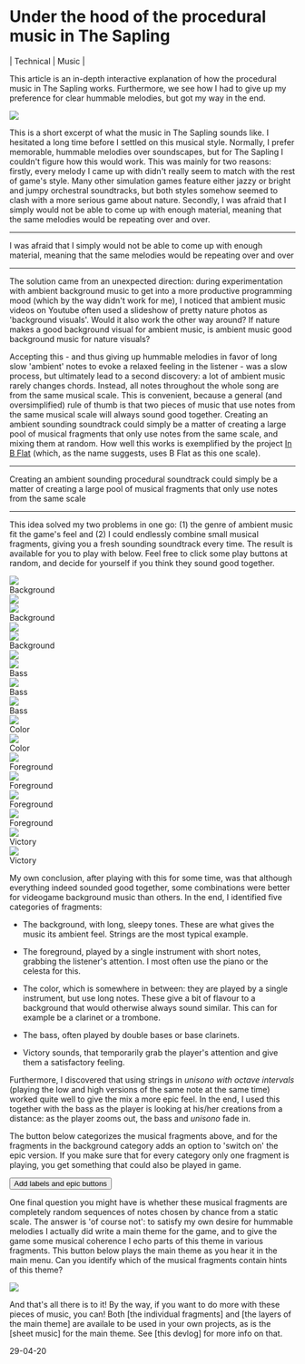 Under the hood of the procedural music in The Sapling
=====================================================

| Technical | Music |

This article is an in-depth interactive explanation of how the procedural music in The Sapling works. Furthermore, we see how I had to give up my preference for clear hummable melodies, but got my way in the end.

<div class="">
	<img class="layerplayer" src="music/quiet.svg" playing='false' audio='music/example.mp3'>
</div>

This is a short excerpt of what the music in The Sapling sounds like. I hesitated a long time before I settled on this musical style. Normally, I prefer memorable, hummable melodies over soundscapes, but for The Sapling I couldn't figure how this would work. This was mainly for two reasons: firstly, every melody I came up with didn't really seem to match with the rest of game's style. Many other simulation games feature either jazzy or bright and jumpy orchestral soundtracks, but both styles somehow seemed to clash with a more serious game about nature. Secondly, I was afraid that I simply would not be able to come up with enough material, meaning that the same melodies would be repeating over and over.

---

I was afraid that I simply would not be able to come up with enough material, meaning that the same melodies would be repeating over and over

---

The solution came from an unexpected direction: during experimentation with ambient background music to get into a more productive programming mood (which by the way didn't work for me), I noticed that ambient music videos on Youtube often used a slideshow of pretty nature photos as 'background visuals'. Would it also work the other way around? If nature makes a good background visual for ambient music, is ambient music good background music for nature visuals? 

Accepting this - and thus giving up hummable melodies in favor of long slow 'ambient' notes to evoke a relaxed feeling in the listener - was a slow process, but ultimately lead to a second discovery: a lot of ambient music rarely changes chords. Instead, all notes throughout the whole song are from the same musical scale. This is convenient, because a general (and oversimplified) rule of thumb is that two pieces of music that use notes from the same musical scale will always sound good together. Creating an ambient sounding soundtrack could simply be a matter of creating a large pool of musical fragments that only use notes from the same scale, and mixing them at random. How well this works is exemplified by the project [In B Flat](http://inbflat.net) (which, as the name suggests, uses B Flat as this one scale).

---

Creating an ambient sounding procedural soundtrack could simply be a matter of creating a large pool of musical fragments that only use notes from the same scale

---

This idea solved my two problems in one go: (1) the genre of ambient music fit the game's feel and (2) I could endlessly combine small musical fragments, giving you a fresh sounding soundtrack every time. The result is available for you to play with below. Feel free to click some play buttons at random, and decide for yourself if you think they sound good together.

<div class="player_group">
<div class="player_container">
	<img class="layerplayer" src="music/quiet.svg" playing='false' audio='music/BG1.mp3' epicLayer="music/EP1.mp3"><div class="player_label">Background</div>
	<img class="layerplayer_extra_layer" src="music/extra_layer_quiet.svg" playing="false" baseLayerName="music/BG1.mp3">
</div>
<div class="player_container">
	<img class="layerplayer" src="music/quiet.svg" playing='false' audio='music/BG2.mp3' epicLayer="music/EP2.mp3"><div class="player_label">Background</div>
	<img class="layerplayer_extra_layer" src="music/extra_layer_quiet.svg" playing="false" baseLayerName="music/BG2.mp3">
</div>
<div class="player_container">
	<img class="layerplayer" src="music/quiet.svg" playing='false' audio='music/BG3.mp3' epicLayer="music/EP3.mp3"><div class="player_label">Background</div>
	<img class="layerplayer_extra_layer" src="music/extra_layer_quiet.svg" playing="false" baseLayerName="music/BG3.mp3">
</div>
<div class="player_container">
	<img class="layerplayer" src="music/quiet.svg" playing='false' audio='music/BS1.mp3'><div class="player_label">Bass</div>
</div>
<div class="player_container">
	<img class="layerplayer" src="music/quiet.svg" playing='false' audio='music/BS2.mp3'><div class="player_label">Bass</div>
</div>
<div class="player_container">
	<img class="layerplayer" src="music/quiet.svg" playing='false' audio='music/BS3.mp3'><div class="player_label">Bass</div>
</div>
<div class="player_container">
	<img class="layerplayer" src="music/quiet.svg" playing='false' audio='music/CL1.mp3'><div class="player_label">Color</div>
</div>
<div class="player_container">
	<img class="layerplayer" src="music/quiet.svg" playing='false' audio='music/CL2.mp3'><div class="player_label">Color</div>
</div>
<div class="player_container">
	<img class="layerplayer" src="music/quiet.svg" playing='false' audio='music/FG1.mp3'><div class="player_label">Foreground</div>
</div>
<div class="player_container">
	<img class="layerplayer" src="music/quiet.svg" playing='false' audio='music/FG2.mp3'><div class="player_label">Foreground</div>
</div>
<div class="player_container">
	<img class="layerplayer" src="music/quiet.svg" playing='false' audio='music/FG3.mp3'><div class="player_label">Foreground</div>
</div>
<div class="player_container">
	<img class="layerplayer" src="music/quiet.svg" playing='false' audio='music/FG4.mp3'><div class="player_label">Foreground</div>
</div>
<div class="player_container">
	<img class="layerplayer" src="music/quiet.svg" playing='false' audio='music/milestone.mp3'><div class="player_label">Victory</div>
</div>
<div class="player_container">
	<img class="layerplayer" src="music/quiet.svg" playing='false' audio='music/scenario.mp3'><div class="player_label">Victory</div>
</div>
</div>

My own conclusion, after playing with this for some time, was that although everything indeed sounded good together, some combinations were better for videogame background music than others. In the end, I identified five categories of fragments:

* The background, with long, sleepy tones. These are what gives the music its ambient feel. Strings are the most typical example.

* The foreground, played by a single instrument with short notes, grabbing the listener's attention. I most often use the piano or the celesta for this.

* The color, which is somewhere in between: they are played by a single instrument, but use long notes. These give a bit of flavour to a background that would otherwise always sound similar. This can for example be a clarinet or a trombone.

* The bass, often played by double bases or base clarinets.

* Victory sounds, that temporarily grab the player's attention and give them a satisfactory feeling. 

Furthermore, I discovered that using strings in *unisono with octave intervals* (playing the low and high versions of the same note at the same time) worked quite well to give the mix a more epic feel. In the end, I used this together with the bass as the player is looking at his/her creations from a distance: as the player zooms out, the bass and *unisono* fade in. 

The button below categorizes the musical fragments above, and for the fragments in the background category adds an option to 'switch on' the epic version. If you make sure that for every category only one fragment is playing, you get something that could also be played in game.

<button id="labels_and_epic_button">Add labels and epic buttons</button>

One final question you might have is whether these musical fragments are completely random sequences of notes chosen by chance from a static scale. The answer is 'of course not': to satisfy my own desire for hummable melodies I actually did write a main theme for the game, and to give the game some musical coherence I echo parts of this theme in various fragments. This button below plays the main theme as you hear it in the main menu. Can you identify which of the musical fragments contain hints of this theme?

<img class="layerplayer" src="music/quiet.svg" playing='false' audio='music/main.mp3'>

And that's all there is to it! By the way, if you want to do more with these pieces of music, you can! Both [the individual fragments] and [the layers of the main theme] are availale to be used in your own projects, as is the [sheet music] for the main theme. See [this devlog] for more info on that.

<script>

	//The general LayerPlayer code
	class LayerPlayer
	{
		constructor(new_layers, playing_by_default)
		{
			this.playing = false;
			this.layers = []

			for (var layer_index in new_layers)
			{
				this.layers.push(new Audio(new_layers[layer_index]));
			}

			this.layers_playing = playing_by_default;
		}

		TogglePlaying()
		{
			if (this.playing)
			{
				for (var layer_index in this.layers)
				{
					this.layers[layer_index].pause();
				}

				this.playing = false;
			}
			else
			{
				for (var layer_index in this.layers)
				{
					this.layers[layer_index].play();

					if (!this.layers_playing[layer_index])
					{
						this.layers[layer_index].volume = 0;
					}
				}

				this.playing = true;
			}

			return this.playing;
		}

		ToggleLayer(index)
		{
			if (this.layers_playing[index])
			{
				this.layers[index].volume = 0;
				this.layers_playing[index] = false;
			}
			else
			{
				this.layers[index].volume = 1;
				this.layers_playing[index] = true;
			}
		}
	}

	//Make the player buttons work
	var player_buttons = document.getElementsByClassName('layerplayer');
	var players = {};

	for (player_index in player_buttons)
	{
		if (player_buttons[player_index] == player_buttons.length) // why can this occur?
		{
			break
		}

		var audioFile = player_buttons[player_index].getAttribute('audio');
		var epicLayer = player_buttons[player_index].getAttribute('epicLayer');

		players[audioFile] = new LayerPlayer([audioFile,epicLayer],[true,false]);

		player_buttons[player_index].addEventListener('click',function() 
		{
			var audioFile = this.getAttribute('audio');
			players[audioFile].TogglePlaying();

			if (this.getAttribute('playing') == 'true')
			{
				this.src = 'music/hovered.svg';
				this.setAttribute('playing','false');
			}
			else
			{
				this.src = 'music/playing.svg';
				this.setAttribute('playing','true');
			}
		});

		player_buttons[player_index].addEventListener('mouseover',function()
		{
			if (this.getAttribute('playing') == 'false')
			{
				this.src = 'music/hovered.svg'
			}
		});

		player_buttons[player_index].addEventListener('mouseout',function()
		{
			if (this.getAttribute('playing') == 'false')
			{
				this.src = 'music/quiet.svg'
			}
		});
	}

	//Make the extra epic layer buttons work
	var player_buttons = document.getElementsByClassName('layerplayer_extra_layer');

	for (player_index in player_buttons)
	{
		if (player_buttons[player_index] == player_buttons.length) // why can this occur?
		{
			break
		}

		player_buttons[player_index].addEventListener('click',function() 
		{
			var baseLayerName = this.getAttribute('baseLayerName');
			players[baseLayerName].ToggleLayer(1);

			if (this.getAttribute('playing') == 'true')
			{
				this.src = 'music/extra_layer_hovered.svg';
				this.setAttribute('playing','false');
			}
			else
			{
				this.src = 'music/extra_layer_playing.svg';
				this.setAttribute('playing','true');
			}
		});

		player_buttons[player_index].addEventListener('mouseover',function()
		{
			if (this.getAttribute('playing') == 'false')
			{
				this.src = 'music/extra_layer_hovered.svg'
			}
		});

		player_buttons[player_index].addEventListener('mouseout',function()
		{
			if (this.getAttribute('playing') == 'false')
			{
				this.src = 'music/extra_layer_quiet.svg'
			}
		});
	}

	//Hide the labels and the epic buttons initially
	var player_labels = document.getElementsByClassName('player_label');
	var layerplayer_extra_layers = document.getElementsByClassName('layerplayer_extra_layer');

	for (player_label_index in player_labels)
	{
		if (player_label_index == 'length')
		{
			break;
		}

		player_labels[player_label_index].style.display = 'none';

		if (player_label_index < 3)
		{
			layerplayer_extra_layers[player_label_index].style.display = 'none';
		}
	}

	//The toggle button lower int he article
	document.getElementById('labels_and_epic_button').addEventListener('click',function() 
	{
		var player_labels = document.getElementsByClassName('player_label');
		var layerplayer_extra_layers = document.getElementsByClassName('layerplayer_extra_layer');

		for (player_label_index in player_labels)
		{
			if (player_label_index == 'length')
			{
				break;
			}

			player_labels[player_label_index].style.display = 'block';

			if (player_label_index < 3)
			{
				layerplayer_extra_layers[player_label_index].style.display = 'block';
			}
		}
	}
	);	

</script>

29-04-20
